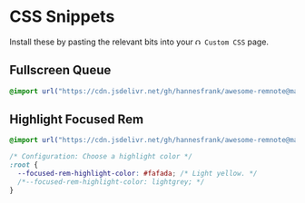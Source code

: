 # CSS Snippets

Install these by pasting the relevant bits into your `⮉ Custom CSS` page.

<!-- TODO: Everything is also available from this shared page. -->

## Fullscreen Queue

```css
@import url("https://cdn.jsdelivr.net/gh/hannesfrank/awesome-remnote@master/css/fullscreen-queue.css");
```

## Highlight Focused Rem

```css
@import url("https://cdn.jsdelivr.net/gh/hannesfrank/awesome-remnote@master/css/highlight-focused-rem.css");

/* Configuration: Choose a highlight color */
:root {
  --focused-rem-highlight-color: #fafada; /* Light yellow. */
  /*--focused-rem-highlight-color: lightgrey; */
}
```
